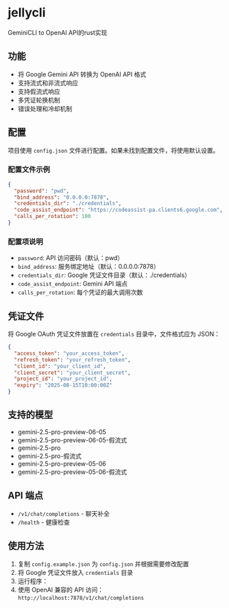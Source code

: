 # jellycli


GeminiCLI to OpenAI API的rust实现
## 功能

- 将 Google Gemini API 转换为 OpenAI API 格式
- 支持流式和非流式响应
- 支持假流式响应
- 多凭证轮换机制
- 错误处理和冷却机制

## 配置

项目使用 `config.json` 文件进行配置。如果未找到配置文件，将使用默认设置。

### 配置文件示例

```json
{
  "password": "pwd",
  "bind_address": "0.0.0.0:7878",
  "credentials_dir": "./credentials",
  "code_assist_endpoint": "https://codeassist-pa.clients6.google.com",
  "calls_per_rotation": 100
}
```

### 配置项说明

- `password`: API 访问密码（默认：pwd）
- `bind_address`: 服务绑定地址（默认：0.0.0.0:7878）
- `credentials_dir`: Google 凭证文件目录（默认：./credentials）
- `code_assist_endpoint`: Gemini API 端点
- `calls_per_rotation`: 每个凭证的最大调用次数

## 凭证文件

将 Google OAuth 凭证文件放置在 `credentials` 目录中，文件格式应为 JSON：

```json
{
  "access_token": "your_access_token",
  "refresh_token": "your_refresh_token",
  "client_id": "your_client_id",
  "client_secret": "your_client_secret",
  "project_id": "your_project_id",
  "expiry": "2025-08-15T10:00:00Z"
}
```

## 支持的模型

- gemini-2.5-pro-preview-06-05
- gemini-2.5-pro-preview-06-05-假流式
- gemini-2.5-pro
- gemini-2.5-pro-假流式
- gemini-2.5-pro-preview-05-06
- gemini-2.5-pro-preview-05-06-假流式

## API 端点

- `/v1/chat/completions` - 聊天补全
- `/health` - 健康检查

## 使用方法

1. 复制 `config.example.json` 为 `config.json` 并根据需要修改配置
2. 将 Google 凭证文件放入 `credentials` 目录
3. 运行程序：
4. 使用 OpenAI 兼容的 API 访问：`http://localhost:7878/v1/chat/completions`
